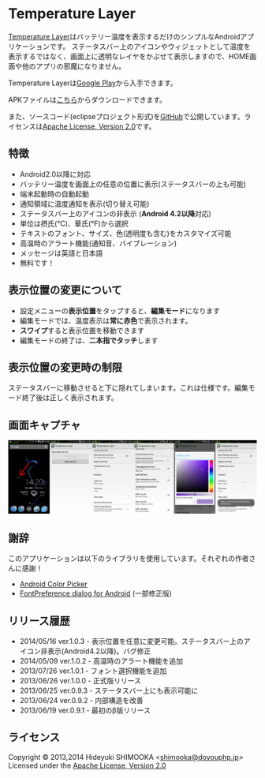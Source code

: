 Temperature Layer
=================
[Temperature Layer]はバッテリー温度を表示するだけのシンプルなAndroidアプリケーションです。
ステータスバー上のアイコンやウィジェットとして温度を表示するではなく、画面上に透明なレイヤをかぶせて表示しますので、HOME画面や他のアプリの邪魔になりません。

Temperature Layerは[Google Play]から入手できます。

APKファイルは[こちら](https://www.dropbox.com/sh/0c8u8q45v6vs8es/AAAjNQ0GiQj1sJ3LEwUiV0SHa/TemperatureLayer)からダウンロードできます。

また、ソースコード(eclipseプロジェクト形式)を[GitHub](https://github.com/shimooka/TemperatureLayer)で公開しています。ライセンスは[Apache License, Version 2.0][Apache]です。

特徴
----

- Android2.0以降に対応
- バッテリー温度を画面上の任意の位置に表示(ステータスバーの上も可能)
- 端末起動時の自動起動
- 通知領域に温度通知を表示(切り替え可能)
- ステータスバー上のアイコンの非表示 (**Android 4.2以降**対応)
- 単位は摂氏(°C)、華氏(°F)から選択
- テキストのフォント、サイズ、色(透明度も含む)をカスタマイズ可能
- 高温時のアラート機能(通知音、バイブレーション)
- メッセージは英語と日本語
- 無料です！

表示位置の変更について
----------------------

- 設定メニューの**表示位置**をタップすると、**編集モード**になります
- 編集モードでは、温度表示は**常に赤色**で表示されます。
- **スワイプ**すると表示位置を移動できます
- 編集モードの終了は、**二本指でタッチ**します

表示位置の変更時の制限
----------------------
ステータスバーに移動させると下に隠れてしまいます。これは仕様です。編集モード終了後は正しく表示されます。

画面キャプチャ
--------------
![All screen of Temperature Layer](capture.png)

謝辞
----
このアプリケーションは以下のライブラリを使用しています。それぞれの作者さんに感謝！

- [Android Color Picker]
- [FontPreference dialog for Android] (一部修正版)

リリース履歴
------------
- 2014/05/16 ver.1.0.3 - 表示位置を任意に変更可能。ステータスバー上のアイコン非表示(Android4.2以降)。バグ修正
- 2014/05/09 ver.1.0.2 - 高温時のアラート機能を追加
- 2013/07/26 ver.1.0.1 - フォント選択機能を追加
- 2013/06/26 ver.1.0.0 - 正式版リリース
- 2013/06/25 ver.0.9.3 - ステータスバー上にも表示可能に
- 2013/06/24 ver.0.9.2 - 内部構造を改善
- 2013/06/19 ver.0.9.1 - 最初のβ版リリース

ライセンス
----------
Copyright &copy; 2013,2014 Hideyuki SHIMOOKA &lt;shimooka@doyouphp.jp&gt; 
Licensed under the [Apache License, Version 2.0][Apache]

[Apache]: http://www.apache.org/licenses/LICENSE-2.0
[Android Color Picker]: https://code.google.com/p/android-color-picker/
[Temperature Layer]: https://play.google.com/store/apps/details?id=jp.doyouphp.android.temperaturelayer
[Google Play]: https://play.google.com/store/apps/details?id=jp.doyouphp.android.temperaturelayer
[FontPreference dialog for Android]: http://www.ulduzsoft.com/2012/01/fontpreference-dialog-for-android/
